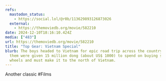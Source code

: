 ```yaml
---
refs:
  mastodon_status:
    - https://social.lol/@r0b/113629893126873026
  external:
    - https://themoviedb.org/movie/582210
date: 2024-12-10T18:16:10.424Z
media: ["483"]
url: https://themoviedb.org/movie/582210
title: "Top Gear: Vietnam Special"
blurb: The boys headed to Vietnam for epic road trip across the country. Each of
  them were given 15 million dong (about US$ 1000) to spend on buying some
  wheels and must make it to the north of Vietnam.
---
```


Another classic #Films
